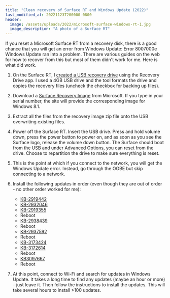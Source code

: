 ```yaml
---
title: "Clean recovery of Surface RT and Windows Update (2022)"
last_modified_at: 20221123T200000-0800
header:
  image: /assets/uploads/2022/microsoft-surface-windows-rt-1.jpg
  image_description: "A photo of a Surface RT"
---
```


If you reset a Microsoft Surface RT from a recovery disk, there is a good chance
that you will get an error from Windows Update: Error 8007000e Windows Update ran into a problem.
There are various guides on the web for how to recover from this but most of them didn't work for
me. Here is what did work.

1. On the Surface RT, I [created a USB recovery drive](https://support.microsoft.com/en-us/windows/create-a-usb-recovery-drive-460091d5-1e8f-cb33-2d17-8fdef77412d5) using the Recovery Drive app.
   I used a 4GB USB drive and the tool formats the drive and copies the recovery files (uncheck the
   checkbox for backing up files).

2. Download a [Surface Recovery Image](https://support.microsoft.com/en-us/surface-recovery-image)
   from Microsoft. If you type in your serial number, the site will provide the corresponding image
   for Windows 8.1.

3. Extract all the files from the recovery image zip file onto the USB overwriting existing files.

4. Power off the Surface RT. Insert the USB drive. Press and hold volume down, press the power button
   to power on, and as soon as you see the Surface logo, release the volume down button. The Surface
   should boot from the USB and under Advanced Options, you can reset from the drive. Choose to
   repartition the drive to make sure everything is reset.

5. This is the point at which if you connect to the network, you will get the Windows Update error.
   Instead, go through the OOBE but skip connecting to a network.

6. Install the following updates in order (even though they are out of order - no other order worked
   for me):
   - [KB-2919442](http://download.windowsupdate.com/c/msdownload/update/software/crup/2014/02/windows8.1-kb2919442-arm_506ed7113697c597c2859d295d562fa4311834ec.msu)
   - [KB-2932046](http://download.windowsupdate.com/c/msdownload/update/software/crup/2014/02/windows8.1-kb2932046-arm_fe6acf558880d127aef1a759a8c2539afc67b5fb.msu)
   - [KB-2919355](http://download.windowsupdate.com/c/msdownload/update/software/crup/2014/02/windows8.1-kb2919355-arm_a6119d3e5ddd1a233a09dd79d91067de7b826f85.msu)
   - Reboot
   - [KB-2938439](http://download.windowsupdate.com/d/msdownload/update/software/crup/2014/03/windows8.1-kb2938439-arm_4a536d9ddcd9993cbe4fbc309ebd50a18d65f954.msu)
   - Reboot
   - [KB-2937592](http://download.windowsupdate.com/c/msdownload/update/software/crup/2014/02/windows8.1-kb2937592-arm_860c83a0cccc0519111f57a679ae9f9d071315e5.msu)
   - Reboot
   - [KB-3173424](http://download.windowsupdate.com/d/msdownload/update/software/crup/2016/06/windows8.1-kb3173424-arm_e11b6837c0586d2b8d887f3bc33b3372fe83c8c7.msu)
   - [KB-3172614](http://download.windowsupdate.com/c/msdownload/update/software/updt/2016/07/windows8.1-kb3172614-arm_3d918d6c809bf6f57c8fcefa5db5c739e1754426.msu)
   - Reboot
   - [KB3097667](https://download.microsoft.com/download/C/0/F/C0F4437B-2A24-4C8F-9E67-BD487BDABADB/Windows8.1-KB3097667-arm.msu)
   - Reboot

7. At this point, connect to Wi-Fi and search for updates in Windows Update. It takes a long time to
   find any updates (maybe an hour or more) - just leave it. Then follow the instructions to install
   the updates. This will take several hours to install >100 updates.
